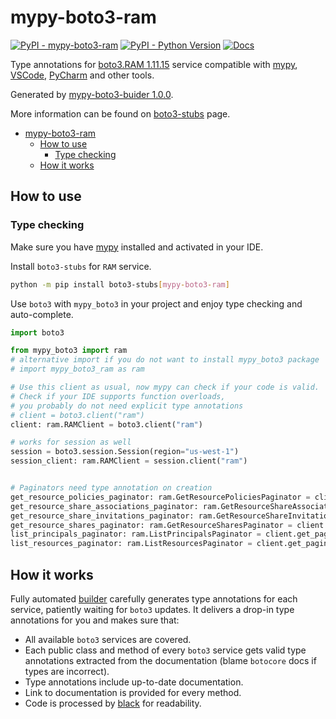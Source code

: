 # mypy-boto3-ram

[![PyPI - mypy-boto3-ram](https://img.shields.io/pypi/v/mypy-boto3-ram.svg?color=blue)](https://pypi.org/project/mypy-boto3-ram)
[![PyPI - Python Version](https://img.shields.io/pypi/pyversions/mypy-boto3-ram.svg?color=blue)](https://pypi.org/project/mypy-boto3-ram)
[![Docs](https://img.shields.io/readthedocs/mypy-boto3-builder.svg?color=blue)](https://mypy-boto3-builder.readthedocs.io/)

Type annotations for
[boto3.RAM 1.11.15](https://boto3.amazonaws.com/v1/documentation/api/1.11.15/reference/services/ram.html#RAM) service
compatible with [mypy](https://github.com/python/mypy), [VSCode](https://code.visualstudio.com/),
[PyCharm](https://www.jetbrains.com/pycharm/) and other tools.

Generated by [mypy-boto3-buider 1.0.0](https://github.com/vemel/mypy_boto3_builder).

More information can be found on [boto3-stubs](https://pypi.org/project/boto3-stubs/) page.

- [mypy-boto3-ram](#mypy-boto3-ram)
  - [How to use](#how-to-use)
    - [Type checking](#type-checking)
  - [How it works](#how-it-works)

## How to use

### Type checking

Make sure you have [mypy](https://github.com/python/mypy) installed and activated in your IDE.

Install `boto3-stubs` for `RAM` service.

```bash
python -m pip install boto3-stubs[mypy-boto3-ram]
```

Use `boto3` with `mypy_boto3` in your project and enjoy type checking and auto-complete.

```python
import boto3

from mypy_boto3 import ram
# alternative import if you do not want to install mypy_boto3 package
# import mypy_boto3_ram as ram

# Use this client as usual, now mypy can check if your code is valid.
# Check if your IDE supports function overloads,
# you probably do not need explicit type annotations
# client = boto3.client("ram")
client: ram.RAMClient = boto3.client("ram")

# works for session as well
session = boto3.session.Session(region="us-west-1")
session_client: ram.RAMClient = session.client("ram")


# Paginators need type annotation on creation
get_resource_policies_paginator: ram.GetResourcePoliciesPaginator = client.get_paginator("get_resource_policies")
get_resource_share_associations_paginator: ram.GetResourceShareAssociationsPaginator = client.get_paginator("get_resource_share_associations")
get_resource_share_invitations_paginator: ram.GetResourceShareInvitationsPaginator = client.get_paginator("get_resource_share_invitations")
get_resource_shares_paginator: ram.GetResourceSharesPaginator = client.get_paginator("get_resource_shares")
list_principals_paginator: ram.ListPrincipalsPaginator = client.get_paginator("list_principals")
list_resources_paginator: ram.ListResourcesPaginator = client.get_paginator("list_resources")
```

## How it works

Fully automated [builder](https://github.com/vemel/mypy_boto3_builder) carefully generates
type annotations for each service, patiently waiting for `boto3` updates. It delivers
a drop-in type annotations for you and makes sure that:

- All available `boto3` services are covered.
- Each public class and method of every `boto3` service gets valid type annotations
  extracted from the documentation (blame `botocore` docs if types are incorrect).
- Type annotations include up-to-date documentation.
- Link to documentation is provided for every method.
- Code is processed by [black](https://github.com/psf/black) for readability.